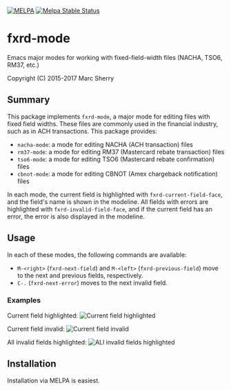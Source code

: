 [![MELPA](https://melpa.org/packages/fxrd-mode-badge.svg)](https://melpa.org/#/fxrd-mode)
[![Melpa Stable Status](http://melpa-stable.milkbox.net/packages/fxrd-mode-badge.svg)](http://melpa-stable.milkbox.net/#/fxrd-mode)

# fxrd-mode
Emacs major modes for working with fixed-field-width files (NACHA, TSO6, RM37,
etc.)

Copyright (C) 2015-2017 Marc Sherry

## Summary
This package implements `fxrd-mode`, a major mode for editing files with fixed
field widths. These files are commonly used in the financial industry, such
as in ACH transactions. This package provides:

- `nacha-mode`: a mode for editing NACHA (ACH transaction) files
- `rm37-mode`: a mode for editing RM37 (Mastercard rebate transaction) files
- `tso6-mode`: a mode for editing TSO6 (Mastercard rebate confirmation) files
- `cbnot-mode`: a mode for editing CBNOT (Amex chargeback notification) files

In each mode, the current field is highlighted with `fxrd-current-field-face`,
and the field's name is shown in the modeline. All fields with errors are
highlighted with `fxrd-invalid-field-face`, and if the current field has an
error, the error is also displayed in the modeline.

## Usage
In each of these modes, the following commands are available:

- `M-<right>` (`fxrd-next-field`) and `M-<left>` (`fxrd-previous-field`) move
  to the next and previous fields, respectively.
- `C-.` (`fxrd-next-error`) moves to the next invalid field.

### Examples

Current field highlighted:
![Current field highlighted](http://i.imgur.com/NTZb6Fl.png)

Current field invalid:
![Current field invalid](http://i.imgur.com/KmfxpU0.png)

All invalid fields highlighted:
![ALl invalid fields highlighted](http://i.imgur.com/KkcviBF.png)

## Installation

Installation via MELPA is easiest.
